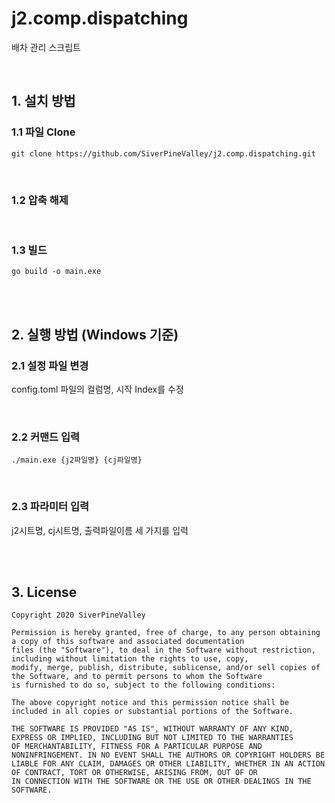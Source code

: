 # j2.comp.dispatching
배차 관리 스크립트

</br>

## 1. 설치 방법

### 1.1 파일 Clone
```
git clone https://github.com/SiverPineValley/j2.comp.dispatching.git
```

</br>

### 1.2 압축 해제

</br>

### 1.3 빌드
```
go build -o main.exe
```

</br>
</br>

## 2. 실행 방법 (Windows 기준)

### 2.1 설정 파일 변경
config.toml 파일의 컬럼명, 시작 Index를 수정

</br>

### 2.2 커맨드 입력
```
./main.exe {j2파일명} {cj파일명}
```
</br>

### 2.3 파라미터 입력
j2시트명, cj시트명, 출력파일이름 세 가지를 입력

</br>
</br>

## 3. License
```
Copyright 2020 SiverPineValley

Permission is hereby granted, free of charge, to any person obtaining a copy of this software and associated documentation
files (the "Software"), to deal in the Software without restriction, including without limitation the rights to use, copy,
modify, merge, publish, distribute, sublicense, and/or sell copies of the Software, and to permit persons to whom the Software
is furnished to do so, subject to the following conditions:

The above copyright notice and this permission notice shall be included in all copies or substantial portions of the Software.

THE SOFTWARE IS PROVIDED "AS IS", WITHOUT WARRANTY OF ANY KIND, EXPRESS OR IMPLIED, INCLUDING BUT NOT LIMITED TO THE WARRANTIES
OF MERCHANTABILITY, FITNESS FOR A PARTICULAR PURPOSE AND NONINFRINGEMENT. IN NO EVENT SHALL THE AUTHORS OR COPYRIGHT HOLDERS BE
LIABLE FOR ANY CLAIM, DAMAGES OR OTHER LIABILITY, WHETHER IN AN ACTION OF CONTRACT, TORT OR OTHERWISE, ARISING FROM, OUT OF OR
IN CONNECTION WITH THE SOFTWARE OR THE USE OR OTHER DEALINGS IN THE SOFTWARE.
```